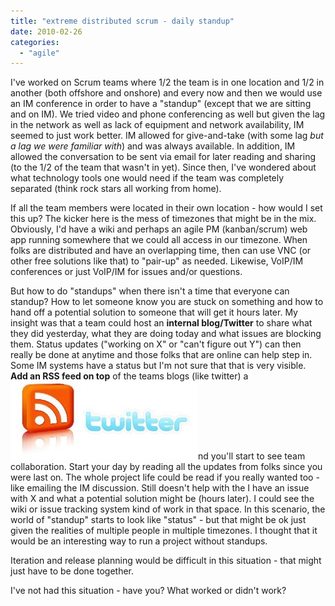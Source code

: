 ```yaml
---
title: "extreme distributed scrum - daily standup"
date: 2010-02-26
categories: 
  - "agile"
---
```


I've worked on Scrum teams where 1/2 the team is in one location and 1/2 in another (both offshore and onshore) and every now and then we would use an IM conference in order to have a "standup" (except that we are sitting and on IM). We tried video and phone conferencing as well but given the lag in the network as well as lack of equipment and network availability, IM seemed to just work better. IM allowed for give-and-take (with some lag _but a lag we were familiar with_) and was always available. In addition, IM allowed the conversation to be sent via email for later reading and sharing (to the 1/2 of the team that wasn't in yet). Since then, I've wondered about what technology tools one would need if the team was completely separated (think rock stars all working from home).

If all the team members were located in their own location - how would I set this up? The kicker here is the mess of timezones that might be in the mix. Obviously, I'd have a wiki and perhaps an agile PM (kanban/scrum) web app running somewhere that we could all access in our timezone. When folks are distributed and have an overlapping time, then can use VNC (or other free solutions like that) to "pair-up" as needed. Likewise, VoIP/IM conferences or just VoIP/IM for issues and/or questions.

But how to do "standups" when there isn't a time that everyone can standup? How to let someone know you are stuck on something and how to hand off a potential solution to someone that will get it hours later. My insight was that a team could host an **internal blog/Twitter** to share what they did yesterday, what they are doing today and what issues are blocking them. Status updates ("working on X" or "can't figure out Y") can then really be done at anytime and those folks that are online can help step in. Some IM systems have a status but I'm not sure that that is very visible. **Add an RSS feed on top** of the teams blogs (like twitter) a[![](images/twitterrssfeed1-main_full.jpg "TwitterRSSFeed1-main_Full")](http://brianrepko.wordpress.com/wp-content/uploads/2010/02/twitterrssfeed1-main_full.jpg)nd you'll start to see team collaboration. Start your day by reading all the updates from folks since you were last on. The whole project life could be read if you really wanted too - like emailing the IM discussion. Still doesn't help with the I have an issue with X and what a potential solution might be (hours later). I could see the wiki or issue tracking system kind of work in that space. In this scenario, the world of "standup" starts to look like "status" - but that might be ok just given the realities of multiple people in multiple timezones. I thought that it would be an interesting way to run a project without standups.

Iteration and release planning would be difficult in this situation - that might just have to be done together.

I've not had this situation - have you? What worked or didn't work?
